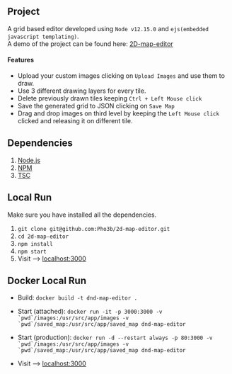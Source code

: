 
## Project
A grid based editor developed using ``Node v12.15.0`` and ``ejs(embedded javascript templating)``.    
A demo of the project can be found here: [2D-map-editor](https://dnd-map-editor.herokuapp.com/) 


#### Features

- Upload your custom images clicking on ``Upload Images`` and use them to draw.
- Use 3 different drawing layers for every tile.
- Delete previously drawn tiles keeping ``Ctrl + Left Mouse click``
- Save the generated grid to JSON clicking on ``Save Map``
- Drag and drop images on third level by keeping the ``Left Mouse click`` clicked and releasing it on different tile.

## Dependencies
1. [Node.js](http://nodejs.org/)
2. [NPM](https://www.npmjs.com/)
3. [TSC](https://www.npmjs.com/package/tsc)

## Local Run
Make sure you have installed all the dependencies.

1. ```git clone git@github.com:Pho3b/2d-map-editor.git```
2. ```cd 2d-map-editor```
3. ```npm install```
4. ```npm start```
5. Visit --> [localhost:3000](http://localhost:3000/)


## Docker Local Run 
- Build: `docker build -t dnd-map-editor .`


- Start (attached): ``docker run -it -p 3000:3000 -v `pwd`/images:/usr/src/app/images -v `pwd`/saved_map:/usr/src/app/saved_map dnd-map-editor``
- Start (production): ``docker run -d --restart always -p 80:3000 -v `pwd`/images:/usr/src/app/images -v `pwd`/saved_map:/usr/src/app/saved_map dnd-map-editor``
- Visit --> [localhost:3000](http://localhost:3000/)
